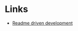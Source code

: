 
Links
======

- [Readme driven development](http://tom.preston-werner.com/2010/08/23/readme-driven-development.html)

